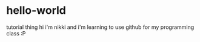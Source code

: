 # hello-world
tutorial thing
hi i'm nikki and i'm learning to use github for my programming class :P
